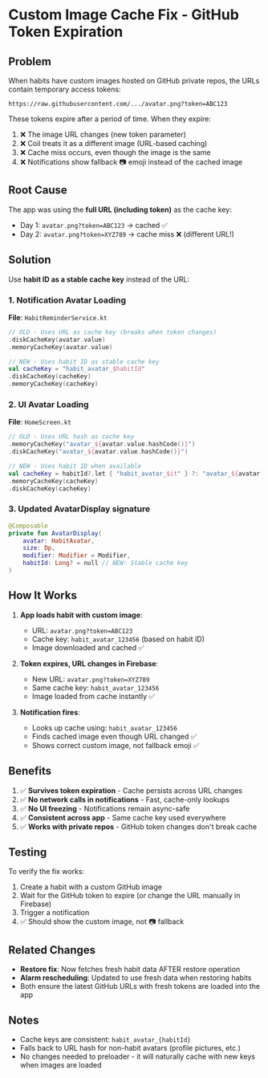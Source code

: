 # Custom Image Cache Fix - GitHub Token Expiration

## Problem

When habits have custom images hosted on GitHub private repos, the URLs contain temporary access tokens:
```
https://raw.githubusercontent.com/.../avatar.png?token=ABC123
```

These tokens expire after a period of time. When they expire:
1. ❌ The image URL changes (new token parameter)
2. ❌ Coil treats it as a different image (URL-based caching)
3. ❌ Cache miss occurs, even though the image is the same
4. ❌ Notifications show fallback 📷 emoji instead of the cached image

## Root Cause

The app was using the **full URL (including token)** as the cache key:
- Day 1: `avatar.png?token=ABC123` → cached ✅
- Day 2: `avatar.png?token=XYZ789` → cache miss ❌ (different URL!)

## Solution

Use **habit ID as a stable cache key** instead of the URL:

### 1. Notification Avatar Loading
**File**: `HabitReminderService.kt`

```kotlin
// OLD - Uses URL as cache key (breaks when token changes)
.diskCacheKey(avatar.value)
.memoryCacheKey(avatar.value)

// NEW - Uses habit ID as stable cache key
val cacheKey = "habit_avatar_$habitId"
.diskCacheKey(cacheKey)
.memoryCacheKey(cacheKey)
```

### 2. UI Avatar Loading
**File**: `HomeScreen.kt`

```kotlin
// OLD - Uses URL hash as cache key
.memoryCacheKey("avatar_${avatar.value.hashCode()}")
.diskCacheKey("avatar_${avatar.value.hashCode()}")

// NEW - Uses habit ID when available
val cacheKey = habitId?.let { "habit_avatar_$it" } ?: "avatar_${avatar.value.hashCode()}"
.memoryCacheKey(cacheKey)
.diskCacheKey(cacheKey)
```

### 3. Updated AvatarDisplay signature
```kotlin
@Composable
private fun AvatarDisplay(
    avatar: HabitAvatar,
    size: Dp,
    modifier: Modifier = Modifier,
    habitId: Long? = null // NEW: Stable cache key
)
```

## How It Works

1. **App loads habit with custom image**:
   - URL: `avatar.png?token=ABC123`
   - Cache key: `habit_avatar_123456` (based on habit ID)
   - Image downloaded and cached ✅

2. **Token expires, URL changes in Firebase**:
   - New URL: `avatar.png?token=XYZ789`
   - Same cache key: `habit_avatar_123456`
   - Image loaded from cache instantly ✅

3. **Notification fires**:
   - Looks up cache using: `habit_avatar_123456`
   - Finds cached image even though URL changed ✅
   - Shows correct custom image, not fallback emoji ✅

## Benefits

1. ✅ **Survives token expiration** - Cache persists across URL changes
2. ✅ **No network calls in notifications** - Fast, cache-only lookups
3. ✅ **No UI freezing** - Notifications remain async-safe
4. ✅ **Consistent across app** - Same cache key used everywhere
5. ✅ **Works with private repos** - GitHub token changes don't break cache

## Testing

To verify the fix works:

1. Create a habit with a custom GitHub image
2. Wait for the GitHub token to expire (or change the URL manually in Firebase)
3. Trigger a notification
4. ✅ Should show the custom image, not 📷 fallback

## Related Changes

- **Restore fix**: Now fetches fresh habit data AFTER restore operation
- **Alarm rescheduling**: Updated to use fresh data when restoring habits
- Both ensure the latest GitHub URLs with fresh tokens are loaded into the app

## Notes

- Cache keys are consistent: `habit_avatar_{habitId}`
- Falls back to URL hash for non-habit avatars (profile pictures, etc.)
- No changes needed to preloader - it will naturally cache with new keys when images are loaded
